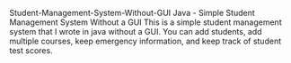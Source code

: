 Student-Management-System-Without-GUI
Java - Simple Student Management System Without a GUI
This is a simple student management system that I wrote in java without a GUI. You can add students, add multiple courses, keep emergency information, and keep track of student test scores.
   
       
